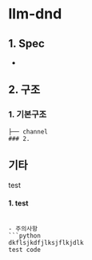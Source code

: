 # llm-dnd 
   
## 1. Spec   
- 
   
## 2. 구조   


### 1. 기본구조   
```
├── channel
### 2. 

```

## 기타
test
#### 1. test   
```

- 주의사항
```python 
dkflsjkdfjlksjflkjdlk
test code
```


